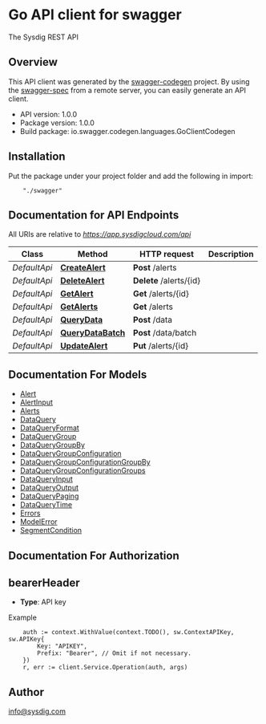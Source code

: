 # Go API client for swagger

The Sysdig REST API

## Overview
This API client was generated by the [swagger-codegen](https://github.com/swagger-api/swagger-codegen) project.  By using the [swagger-spec](https://github.com/swagger-api/swagger-spec) from a remote server, you can easily generate an API client.

- API version: 1.0.0
- Package version: 1.0.0
- Build package: io.swagger.codegen.languages.GoClientCodegen

## Installation
Put the package under your project folder and add the following in import:
```
    "./swagger"
```

## Documentation for API Endpoints

All URIs are relative to *https://app.sysdigcloud.com/api*

Class | Method | HTTP request | Description
------------ | ------------- | ------------- | -------------
*DefaultApi* | [**CreateAlert**](docs/DefaultApi.md#createalert) | **Post** /alerts | 
*DefaultApi* | [**DeleteAlert**](docs/DefaultApi.md#deletealert) | **Delete** /alerts/{id} | 
*DefaultApi* | [**GetAlert**](docs/DefaultApi.md#getalert) | **Get** /alerts/{id} | 
*DefaultApi* | [**GetAlerts**](docs/DefaultApi.md#getalerts) | **Get** /alerts | 
*DefaultApi* | [**QueryData**](docs/DefaultApi.md#querydata) | **Post** /data | 
*DefaultApi* | [**QueryDataBatch**](docs/DefaultApi.md#querydatabatch) | **Post** /data/batch | 
*DefaultApi* | [**UpdateAlert**](docs/DefaultApi.md#updatealert) | **Put** /alerts/{id} | 


## Documentation For Models

 - [Alert](docs/Alert.md)
 - [AlertInput](docs/AlertInput.md)
 - [Alerts](docs/Alerts.md)
 - [DataQuery](docs/DataQuery.md)
 - [DataQueryFormat](docs/DataQueryFormat.md)
 - [DataQueryGroup](docs/DataQueryGroup.md)
 - [DataQueryGroupBy](docs/DataQueryGroupBy.md)
 - [DataQueryGroupConfiguration](docs/DataQueryGroupConfiguration.md)
 - [DataQueryGroupConfigurationGroupBy](docs/DataQueryGroupConfigurationGroupBy.md)
 - [DataQueryGroupConfigurationGroups](docs/DataQueryGroupConfigurationGroups.md)
 - [DataQueryInput](docs/DataQueryInput.md)
 - [DataQueryOutput](docs/DataQueryOutput.md)
 - [DataQueryPaging](docs/DataQueryPaging.md)
 - [DataQueryTime](docs/DataQueryTime.md)
 - [Errors](docs/Errors.md)
 - [ModelError](docs/ModelError.md)
 - [SegmentCondition](docs/SegmentCondition.md)


## Documentation For Authorization

## bearerHeader
- **Type**: API key 

Example
```
	auth := context.WithValue(context.TODO(), sw.ContextAPIKey, sw.APIKey{
		Key: "APIKEY",
		Prefix: "Bearer", // Omit if not necessary.
	})
    r, err := client.Service.Operation(auth, args)
```

## Author

info@sysdig.com

